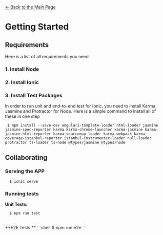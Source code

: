 <a href="/../../"> &larr; Back to the Main Page</a>
# Getting Started
## Requirements
Here is a list of all requirements you need 
### 1. Install Node
 
### 2. Install Ionic
 
### 3. Install Test Packages
 In order to run unit and end-to-end test for Ionic, you need to install Karma, Jasmine and Protractor for Node. Here is a simple command to install all of these in one step
 ```shel
  $ npm install --save-dev angular2-template-loader html-loader jasmine jasmine-spec-reporter karma karma-chrome-launcher karma-jasmine karma-jasmine-html-reporter karma-sourcemap-loader karma-webpack karma-coverage-istanbul-reporter istanbul-instrumenter-loader null-loader protractor ts-loader ts-node @types/jasmine @types/node

 ```
## Collaborating
### Serving the APP
```shell
  $ ionic serve
```
### Running tests
**Unit Tests:**
```shell
  $ npm run test
```
<br/>
**E2E Tests:**
```shell
  $ npm run e2e
```
